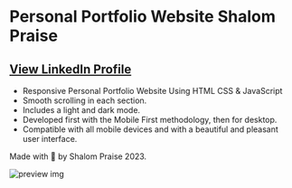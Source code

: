 # Personal Portfolio Website Shalom Praise
## [View LinkedIn Profile](https://www.linkedin.com/in/shalompraise/)

- Responsive Personal Portfolio Website Using HTML CSS & JavaScript
- Smooth scrolling in each section.
- Includes a light and dark mode.
- Developed first with the Mobile First methodology, then for desktop.
- Compatible with all mobile devices and with a beautiful and pleasant user interface.

 Made with 💙 by Shalom Praise 2023.

![preview img](/preview.png)
